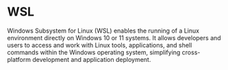 # WSL

Windows Subsystem for Linux (WSL) enables the running of a Linux environment directly on Windows 10 or 11 systems. It allows developers and users to access and work with Linux tools, applications, and shell commands within the Windows operating system, simplifying cross-platform development and application deployment.
